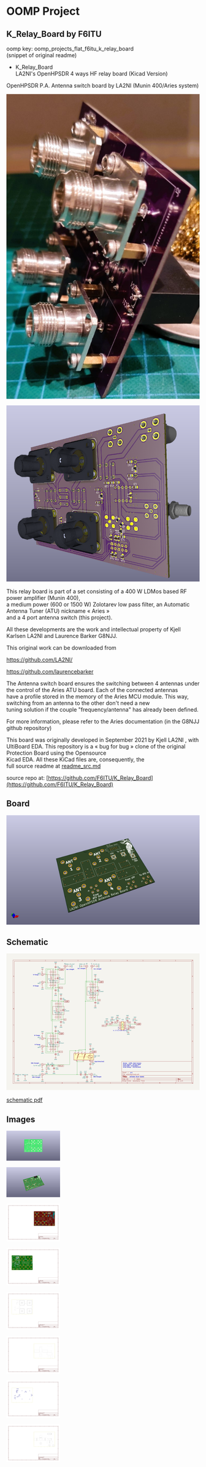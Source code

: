 # OOMP Project  
## K_Relay_Board  by F6ITU  
  
oomp key: oomp_projects_flat_f6itu_k_relay_board  
(snippet of original readme)  
  
- K_Relay_Board  
LA2NI's OpenHPSDR 4 ways HF relay board (Kicad Version)  
  
  
OpenHPSDR P.A. Antenna switch board by LA2NI (Munin 400/Aries system)  
  
  
![La carte antenne](https://github.com/F6ITU/K_Relay_Board/blob/main/switch_ant.jpg)  
  
![vue 3D virtuelle](https://github.com/F6ITU/K_Relay_Board/blob/main/Documentation/relay_board_up.png)  
  
  
This relay board is part of a set consisting of a 400 W LDMos based RF power amplifier (Munin 400),   
a medium power (600 or 1500 W) Zolotarev low pass filter, an Automatic Antenna Tuner (ATU) nickname « Aries »   
and a 4 port antenna switch (this project).  
  
All these developments are the work and intellectual property of Kjell Karlsen LA2NI and Laurence Barker G8NJJ.  
  
This original work can be downloaded from   
  
https://github.com/LA2NI/  
  
  
https://github.com/laurencebarker  
  
The Antenna switch board ensures the switching between 4 antennas under the control of the Aries ATU board. Each of the connected antennas  
have a profile stored in the memory of the Aries MCU module. This way, switching from an antenna to the other don't need a new   
tuning solution if the couple "frequency/antenna" has already been defined.   
  
For more information, please refer to the Aries documentation (in the G8NJJ github repository)  
  
  
This board was originally developed in September 2021 by Kjell LA2NI , with UltiBoard EDA. This repository is a « bug for bug » clone of the original Protection Board using the Opensource   
Kicad EDA. All these KiCad files are, consequently, the  
  full source readme at [readme_src.md](readme_src.md)  
  
source repo at: [https://github.com/F6ITU/K_Relay_Board](https://github.com/F6ITU/K_Relay_Board)  
## Board  
  
[![working_3d.png](working_3d_600.png)](working_3d.png)  
## Schematic  
  
[![working_schematic.png](working_schematic_600.png)](working_schematic.png)  
  
[schematic pdf](working_schematic.pdf)  
## Images  
  
[![working_3D_bottom.png](working_3D_bottom_140.png)](working_3D_bottom.png)  
  
[![working_3D_top.png](working_3D_top_140.png)](working_3D_top.png)  
  
[![working_assembly_page_01.png](working_assembly_page_01_140.png)](working_assembly_page_01.png)  
  
[![working_assembly_page_02.png](working_assembly_page_02_140.png)](working_assembly_page_02.png)  
  
[![working_assembly_page_03.png](working_assembly_page_03_140.png)](working_assembly_page_03.png)  
  
[![working_assembly_page_04.png](working_assembly_page_04_140.png)](working_assembly_page_04.png)  
  
[![working_assembly_page_05.png](working_assembly_page_05_140.png)](working_assembly_page_05.png)  
  
[![working_assembly_page_06.png](working_assembly_page_06_140.png)](working_assembly_page_06.png)  
